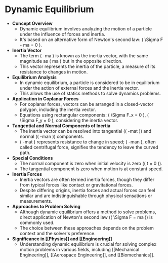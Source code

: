# Dynamic Equilibrium
- **Concept Overview**
	- Dynamic equilibrium involves analyzing the motion of a particle under the influence of forces and inertia.
	- It's based on an alternative form of Newton's second law: \( \Sigma F - ma = 0 \).
- **Inertia Vector**
	- The term \( -ma \) is known as the inertia vector, with the same magnitude as \( ma \) but in the opposite direction.
	- This vector represents the inertia of the particle, a measure of its resistance to changes in motion.
- **Equilibrium Analysis**
	- In dynamic equilibrium, a particle is considered to be in equilibrium under the action of external forces and the inertia vector.
	- This allows the use of statics methods to solve dynamics problems.
- **Application in Coplanar Forces**
	- For coplanar forces, vectors can be arranged in a closed-vector polygon, including the inertia vector.
	- Equations using rectangular components: \( \Sigma F_x = 0 \), \( \Sigma F_y = 0 \), considering the inertia vector.
- **Tangential and Normal Components of Inertia**
	- The inertia vector can be resolved into tangential (\( -mat \)) and normal (\( -man \)) components.
	- \( -mat \) represents resistance to change in speed; \( -man \), often called centrifugal force, signifies the tendency to leave the curved path.
- **Special Conditions**
	- The normal component is zero when initial velocity is zero (\( t = 0 \)).
	- The tangential component is zero when motion is at constant speed.
- **Inertia Forces**
	- Inertia vectors are often termed inertia forces, though they differ from typical forces like contact or gravitational forces.
	- Despite differing origins, inertia forces and actual forces can feel similar and are indistinguishable through physical sensations or measurements.
- **Approaches to Problem Solving**
	- Although dynamic equilibrium offers a method to solve problems, direct application of Newton's second law (\( \Sigma F = ma \)) is commonly used.
	- The choice between these approaches depends on the problem context and the solver's preference.
- **Significance in [[Physics]] and [[Engineering]]**
	- Understanding dynamic equilibrium is crucial for solving complex motion problems in various fields, including [[Mechanical Engineering]], [[Aerospace Engineering]], and [[Biomechanics]].